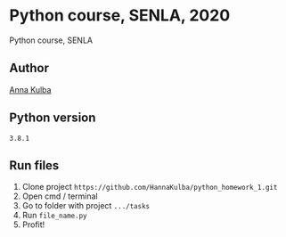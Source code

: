 # Python course, SENLA, 2020

Python course, SENLA

## Author

[Anna Kulba](https://github.com/HannaKulba)

## Python version
```
3.8.1
```

## Run files
1. Clone project `https://github.com/HannaKulba/python_homework_1.git`
2. Open cmd / terminal
3. Go to folder with project `.../tasks`
4. Run `file_name.py`
5. Profit!



